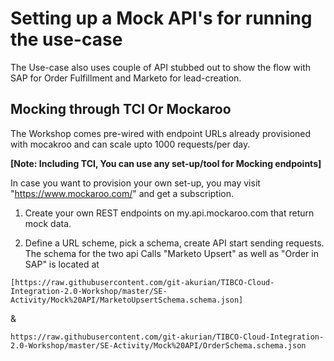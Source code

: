 # Setting up a Mock API's for running the use-case

The Use-case also uses couple of API stubbed out to show the flow with SAP for Order Fulfillment
and Marketo for lead-creation.

## Mocking through TCI Or Mockaroo  
The Workshop comes pre-wired with endpoint URLs already provisioned with mocakroo and can scale upto 1000 requests/per day.

**[Note: Including TCI, You can use any set-up/tool for Mocking endpoints]**

In case you want to provision your own set-up, you may visit "https://www.mockaroo.com/" and get a subscription.

1) Create your own REST endpoints on my.api.mockaroo.com that return mock data.

2) Define a URL scheme, pick a schema, create API start sending requests. The schema for the two api Calls
"Marketo Upsert" as well as "Order in SAP" is located at

`[https://raw.githubusercontent.com/git-akurian/TIBCO-Cloud-Integration-2.0-Workshop/master/SE-Activity/Mock%20API/MarketoUpsertSchema.schema.json]`  

  &

`https://raw.githubusercontent.com/git-akurian/TIBCO-Cloud-Integration-2.0-Workshop/master/SE-Activity/Mock%20API/OrderSchema.schema.json`
